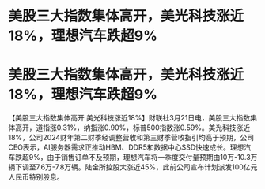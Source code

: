 # 美股三大指数集体高开，美光科技涨近18%，理想汽车跌超9%

# 美股三大指数集体高开，美光科技涨近18%，理想汽车跌超9%

【美股三大指数集体高开
美光科技涨近18%】财联社3月21日电，美股三大指数集体高开，道指涨0.31%，纳指涨0.90%，标普500指数涨0.59%。美光科技涨近18%，公司2024财年第二财季经调整营收和第三财季营收指引均高于预期，公司CEO表示，AI服务器需求正推动HBM、DDR5和数据中心SSD快速成长。理想汽车跌超9%，由于销售订单不及预期，理想汽车将一季度交付量预期由10万-10.3万辆下调至7.6万-7.8万辆。陆金所控股大涨近45%，此前公司宣布计划派发100亿元人民币特别股息。

